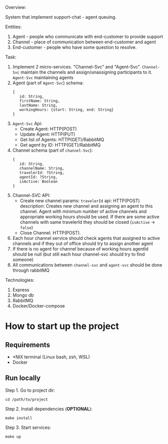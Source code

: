 Overview:

System that implement support-chat - agent queuing. 

Entities:
1. Agent - people who communicate with end-customer to provide support
2. Channel - place of communication between end-customer and agent
3. End-customer - people who have some question to resolve.

Task:
1. Implement 2 micro-services. "Channel-Svc" and "Agent-Svc". `Channel-Svc` maintain the channels and assign/unassigning participants to it. `Agent-Svc` maintaining agents
2. Agent (part of `Agent-Svc`) schema:
   ```
   {
      id: String,
      firstName: String,
      lastName: String,
      workingHours: {start: String, end: String} 
   }
   ```
3. `Agent-Svc` Api: 
   - Create Agent: HTTP(POST)
   - Update Agent: HTTP(PUT)
   - Get list of Agents: HTTP(GET)/RabbitMQ 
   - Get agent by ID: HTTP(GET)/RabbitMQ 
4. Channel schema (part of `channel-Svc`):
   ```
   {
      id: String,
      channelName: String,
      travelerId: ?String,
      agentId: ?String,
      isActive: Boolean
   }
   ```
5. Channel-SVC API:
   - Create new channel
      params: `travelerId`
      api: HTTP(POST)
      description: Creates new channel and assigning an agent to this channel. Agent with minimum number of active channels and appropriate working hours should be used. If there are some active channels with same travelerId they should be closed (`isActive` -> `false`)
   - Close Channel. HTTP(POST).
6. Each hour channel service should check agents that assigned to active channels and if they out of office should try to assign another agent
7. If there is no agent for channel because of working hours agentId should be null (but still each hour channel-svc should try to find someone)
8. All communications between `channel-svc` and `agent-svc` should be done through rabbitMQ

Technologies:
1. Express
2. Mongo db
3. RabbitMQ
4. Docker/Docker-compose

# How to start up the project

## Requirements

- *NIX terminal (Linux bash, zsh, WSL)
- Docker

## Run locally
Step 1. Go to project dir:
```shell
cd /path/to/project
```
Step 2. Install dependencies (**OPTIONAL**):
```shell
make install
```
Step 3. Start services:
```shell
make up
```